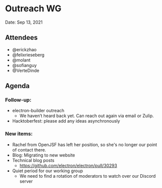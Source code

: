 # Outreach WG
Date: Sep 13, 2021

## Attendees
* @erickzhao
* @felixrieseberg
* @molant
* @sofianguy
* @VerteDinde

## Agenda

### Follow-up:
* electron-builder outreach
  * We haven’t heard back yet. Can reach out again via email or Zulip.
* Hacktoberfest: please add any ideas asynchronously

### New items:
* Rachel from OpenJSF has left her position, so she's no longer our point of contact there.
* Blog: Migrating to new website
* Technical blog posts
  * https://github.com/electron/electron/pull/30293
* Quiet period for our working group
  * We need to find a rotation of moderators to watch over our Discord server
